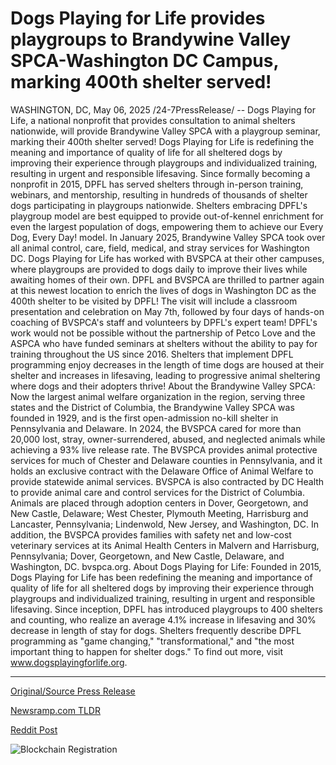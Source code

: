 # Dogs Playing for Life provides playgroups to Brandywine Valley SPCA-Washington DC Campus, marking 400th shelter served!

WASHINGTON, DC, May 06, 2025 /24-7PressRelease/ -- Dogs Playing for Life, a national nonprofit that provides consultation to animal shelters nationwide, will provide Brandywine Valley SPCA with a playgroup seminar, marking their 400th shelter served!   Dogs Playing for Life is redefining the meaning and importance of quality of life for all sheltered dogs by improving their experience through playgroups and individualized training, resulting in urgent and responsible lifesaving. Since formally becoming a nonprofit in 2015, DPFL has served shelters through in-person training, webinars, and mentorship, resulting in hundreds of thousands of shelter dogs participating in playgroups nationwide. Shelters embracing DPFL's playgroup model are best equipped to provide out-of-kennel enrichment for even the largest population of dogs, empowering them to achieve our Every Dog, Every Day! model.  In January 2025, Brandywine Valley SPCA took over all animal control, care, field, medical, and stray services for Washington DC. Dogs Playing for Life has worked with BVSPCA at their other campuses, where playgroups are provided to dogs daily to improve their lives while awaiting homes of their own.   DPFL and BVSPCA are thrilled to partner again at this newest location to enrich the lives of dogs in Washington DC as the 400th shelter to be visited by DPFL! The visit will include a classroom presentation and celebration on May 7th, followed by four days of hands-on coaching of BVSPCA's staff and volunteers by DPFL's expert team!   DPFL's work would not be possible without the partnership of Petco Love and the ASPCA who have funded seminars at shelters without the ability to pay for training throughout the US since 2016. Shelters that implement DPFL programming enjoy decreases in the length of time dogs are housed at their shelter and increases in lifesaving, leading to progressive animal sheltering where dogs and their adopters thrive!  About the Brandywine Valley SPCA: Now the largest animal welfare organization in the region, serving three states and the District of Columbia, the Brandywine Valley SPCA was founded in 1929, and is the first open-admission no-kill shelter in Pennsylvania and Delaware. In 2024, the BVSPCA cared for more than 20,000 lost, stray, owner-surrendered, abused, and neglected animals while achieving a 93% live release rate. The BVSPCA provides animal protective services for much of Chester and Delaware counties in Pennsylvania, and it holds an exclusive contract with the Delaware Office of Animal Welfare to provide statewide animal services. BVSPCA is also contracted by DC Health to provide animal care and control services for the District of Columbia. Animals are placed through adoption centers in Dover, Georgetown, and New Castle, Delaware; West Chester, Plymouth Meeting, Harrisburg and Lancaster, Pennsylvania; Lindenwold, New Jersey, and Washington, DC. In addition, the BVSPCA provides families with safety net and low-cost veterinary services at its Animal Health Centers in Malvern and Harrisburg, Pennsylvania; Dover, Georgetown, and New Castle, Delaware, and Washington, DC. bvspca.org.   About Dogs Playing for Life: Founded in 2015, Dogs Playing for Life has been redefining the meaning and importance of quality of life for all sheltered dogs by improving their experience through playgroups and individualized training, resulting in urgent and responsible lifesaving. Since inception, DPFL has introduced playgroups to 400 shelters and counting, who realize an average 4.1% increase in lifesaving and 30% decrease in length of stay for dogs. Shelters frequently describe DPFL programming as "game changing," "transformational," and "the most important thing to happen for shelter dogs." To find out more, visit www.dogsplayingforlife.org. 

---

[Original/Source Press Release](https://www.24-7pressrelease.com/press-release/522545/dogs-playing-for-life-provides-playgroups-to-brandywine-valley-spca-washington-dc-campus-marking-400th-shelter-served)
                    

[Newsramp.com TLDR](https://newsramp.com/curated-news/dogs-playing-for-life-partners-with-brandywine-valley-spca-for-400th-shelter-seminar/635f3183d1e879f8ab986b279de95d30) 

 



[Reddit Post](https://www.reddit.com/r/eventNews/comments/1kge9sn/dogs_playing_for_life_partners_with_brandywine/) 



![Blockchain Registration](https://cdn.newsramp.app/24-7PressRelease/qrcode/255/6/jadeAd8P.webp)